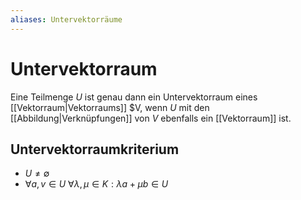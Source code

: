 ```yaml
---
aliases: Untervektorräume
---
```

# Untervektorraum
Eine Teilmenge $U$ ist genau dann ein Untervektorraum eines [[Vektorraum|Vektorraums]] $V, wenn $U$ mit den [[Abbildung|Verknüpfungen]] von $V$ ebenfalls ein [[Vektorraum]] ist.
## Untervektorraumkriterium
- $U\neq \emptyset$
- $\forall a,v\in U\ \forall\lambda,\mu \in K:\lambda a+\mu b\in U$
